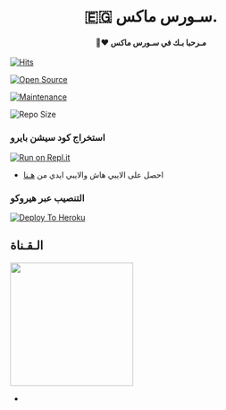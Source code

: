 <h1 align="center"><b>🇪🇬 سـورس ماكس. </b></h1>

<h4 align="center">🧸♥ مـرحبا بـك في سـورس ماكس</h4>

[![Hits](https://hits.seeyoufarm.com/api/count/incr/badge.svg?url=https%3A%2F%2Fgithub.com%2FMACS-AR%2FMACS&count_bg=%2379C83D&title_bg=%23555555&icon=&icon_color=%23E7E7E7&title=hits&edge_flat=false)](https://github.com/MACS-AR/MUSIC)

[![Open Source](https://badges.frapsoft.com/os/v2/open-source.png?v=103)](https://github.com/ellerbrock/open-source-badges/)

[![Maintenance](https://img.shields.io/badge/Maintained%3F-yes-green?&style=flat-square)](https://GitHub.com/MACS-AR/MUSIC/graphs/commit-activity) 

![Repo Size](https://img.shields.io/github/repo-size/MACS-AR/MUSIC?&style=flat-square&logo=github)

### استخراج كود سيشن بايرو  ##

[![Run on Repl.it](https://repl.it/badge/github/STARKGANG/friday)](https://replit.com/@MACS-AR/MACS-EG)

- احصل على الايبي هاش والايبي ايدي من  [هـنا](https://my.telegram.org/)    

### التنصيب عبر هيروكو ##

[![Deploy To Heroku](https://www.herokucdn.com/deploy/button.svg)](https://heroku.com/deploy?template=https://github.com/MACS-AR/MUSIC)

## الـقـناة ##

   <a href="https://t.me/MACS37"><img src="https://img.shields.io/badge/Source%20Dev%3F-here-inactive?&style=plastic?&logo=telegram" width=220px></a></p>

 - 

